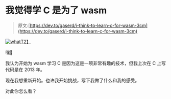 # 我觉得学 C 是为了 wasm

> 原文:[https://dev.to/gaserd/i-think-to-learn-c-for-wasm-3cm](https://dev.to/gaserd/i-think-to-learn-c-for-wasm-3cm)

[![what](../Images/bb855f73648554790c7da7f11d802f06.png)T2】](https://i.giphy.com/media/oOxBQwNqGwxeWLDF6A/giphy.gif)

嘿👋

我认为开始为 wasm 学习 C 是因为这是一项非常有趣的技术，但我上次在 C 上写代码是在 2013 年。

现在我想重新开始。也许我开始挑战，写下我做了什么和我的感受。

对此你怎么看？